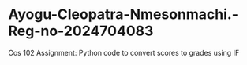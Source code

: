 # Ayogu-Cleopatra-Nmesonmachi.-Reg-no-2024704083
Cos 102 Assignment: Python code to  convert scores to grades using IF
